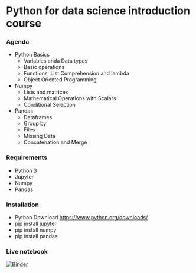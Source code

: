 # Python for data science introduction course

### Agenda

* Python Basics
  * Variables anda Data types
  * Basic operations
  * Functions, List Comprehension and lambda
  * Object Oriented Programming
* Numpy
  * Lists and matrices
  * Mathematical Operations with Scalars
  * Conditional Selection
* Pandas
  * Dataframes
  * Group by
  * Files
  * Missing Data
  * Concatenation and Merge
  
### Requirements

* Python 3
* Jupyter
* Numpy
* Pandas

### Installation

* Python Download https://www.python.org/downloads/
* pip install jupyter
* pip install numpy
* pip install pandas

### Live notebook

[![Binder](https://mybinder.org/badge_logo.svg)](https://mybinder.org/v2/gh/Allanflo88/python-for-data-science-introduction-course.git/master)
  
